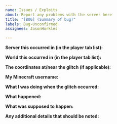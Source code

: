 ```yaml
---
name: Issues / Exploits
about: Report any problems with the server here
title: "[BUG] (Summary of bug)"
labels: Bug-Unconfirmed
assignees: JasonHorkles

---
```


**Server this occurred in (in the player tab list):**
<!--- Write your answer on this line --->

**World this occurred in (in the player tab list):**


**The coordinates at/near the glitch (if applicable):**


**My Minecraft username:**


**What I was doing when the glitch occurred:**


**What happened:**


**What was supposed to happen:**


**Any additional details that should be noted:**
